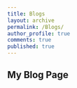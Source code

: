 ```yaml
---
title: Blogs
layout: archive
permalink: /Blogs/
author_profile: true
comments: true
published: true
---
```


##  My Blog Page

